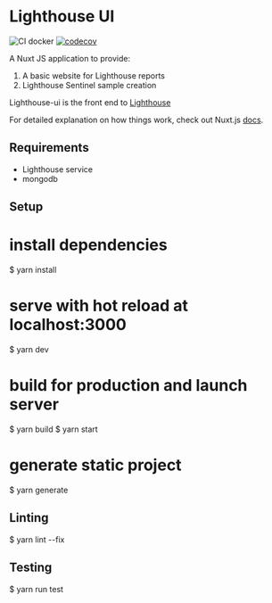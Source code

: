# Lighthouse UI

![CI docker](https://github.com/sanger/lighthouse-ui/workflows/CI%20docker/badge.svg)
[![codecov](https://codecov.io/gh/sanger/lighthouse-ui/branch/develop/graph/badge.svg)](https://codecov.io/gh/sanger/lighthouse-ui)

A Nuxt JS application to provide:
1.  A basic website for Lighthouse reports
2.  Lighthouse Sentinel sample creation

Lighthouse-ui is the front end to [Lighthouse](https://github.com/sanger/lighthouse)

For detailed explanation on how things work, check out Nuxt.js [docs](https://nuxtjs.org).


## Requirements

- Lighthouse service
- mongodb

## Setup

# install dependencies
$ yarn install

# serve with hot reload at localhost:3000
$ yarn dev

# build for production and launch server
$ yarn build
$ yarn start

# generate static project
$ yarn generate

## Linting
$ yarn lint --fix

## Testing
$ yarn run test